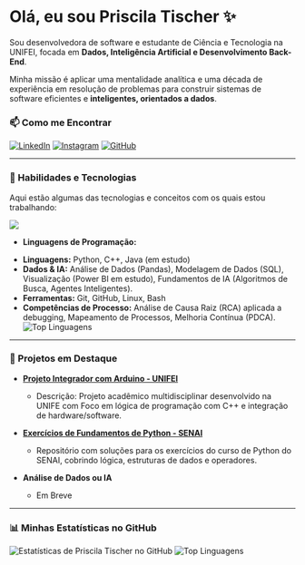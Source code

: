 # Olá, eu sou Priscila Tischer ✨

Sou desenvolvedora de software e estudante de Ciência e Tecnologia na UNIFEI, focada em **Dados, Inteligência Artificial e Desenvolvimento Back-End**. 

Minha missão é aplicar uma mentalidade analítica e uma década de experiência em resolução de problemas para construir sistemas de software eficientes e **inteligentes, orientados a dados**.

### 📫 Como me Encontrar

[![LinkedIn](https://img.shields.io/badge/LinkedIn-0077B5?style=for-the-badge&logo=linkedin&logoColor=white)](https://www.linkedin.com/in/priscila-tischer/)
[![Instagram](https://img.shields.io/badge/Instagram-%23E4405F?style=for-the-badge&logo=instagram&logoColor=white)](https://www.instagram.com/priscila.tischer.dev/)
[![GitHub](https://img.shields.io/badge/GitHub-181717?style=for-the-badge&logo=github&logoColor=white)](https://github.com/PriscilaTischer)

---

### 🚀 Habilidades e Tecnologias


Aqui estão algumas das tecnologias e conceitos com os quais estou trabalhando:


<p align="left">

<a href="https://skillicons.dev">

<img src="https://skillicons.dev/icons?i=py,git,github,md,linux,bash" />

</a>

</p>



- **Linguagens de Programação:**


* **Linguagens:** Python, C++, Java (em estudo)
* **Dados & IA:** Análise de Dados (Pandas), Modelagem de Dados (SQL), Visualização (Power BI em estudo), Fundamentos de IA (Algoritmos de Busca, Agentes Inteligentes).
* **Ferramentas:** Git, GitHub, Linux, Bash
* **Competências de Processo:** Análise de Causa Raiz (RCA) aplicada a debugging, Mapeamento de Processos, Melhoria Contínua (PDCA).
![Top Linguagens](https://github-readme-stats.vercel.app/api/top-langs/?username=PriscilaTischer&layout=compact&langs_count=7&theme=dracula)
---

### 📂 Projetos em Destaque

* **[Projeto Integrador com Arduino - UNIFEI](https://github.com/PriscilaTischer/unifei-projeto-integrador-arduino)**
    * Descrição: Projeto acadêmico multidisciplinar desenvolvido na UNIFE com Foco em lógica de programação com C++ e integração de hardware/software.

* **[Exercícios de Fundamentos de Python - SENAI](https://github.com/PriscilaTischer/exercicios-python-senai)**
    * Repositório com soluções para os exercícios do curso de Python do SENAI, cobrindo lógica, estruturas de dados e operadores.

* **Análise de Dados ou IA**
    * Em Breve

---

### 📊 Minhas Estatísticas no GitHub

![Estatísticas de Priscila Tischer no GitHub](https://github-readme-stats.vercel.app/api?username=PriscilaTischer&show_icons=true&theme=dracula&include_all_commits=true&count_private=true)
![Top Linguagens](https://github-readme-stats.vercel.app/api/top-langs/?username=PriscilaTischer&layout=compact&langs_count=7&theme=dracula)












